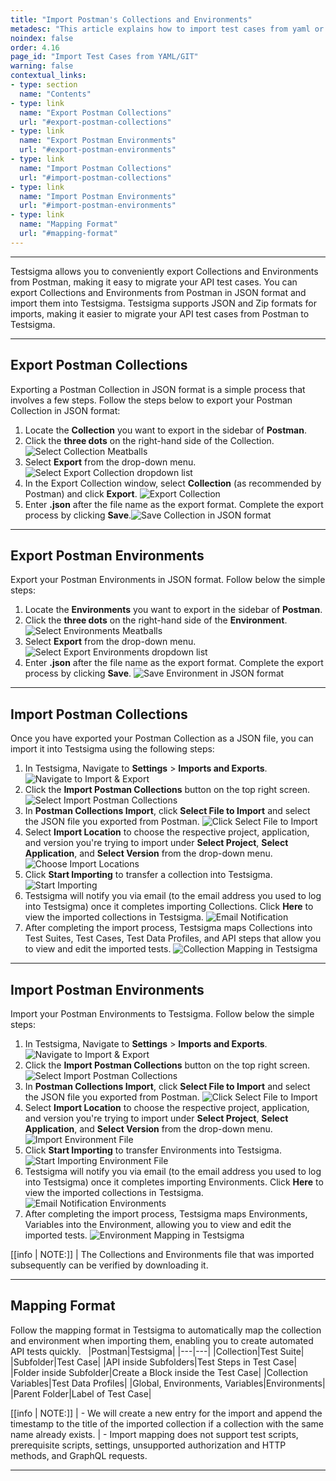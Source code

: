 ```yaml
---
title: "Import Postman's Collections and Environments"
metadesc: "This article explains how to import test cases from yaml or git"
noindex: false
order: 4.16
page_id: "Import Test Cases from YAML/GIT"
warning: false
contextual_links:
- type: section
  name: "Contents"
- type: link
  name: "Export Postman Collections"
  url: "#export-postman-collections"
- type: link
  name: "Export Postman Environments"
  url: "#export-postman-environments"
- type: link
  name: "Import Postman Collections"
  url: "#import-postman-collections"
- type: link
  name: "Import Postman Environments"
  url: "#import-postman-environments"
- type: link
  name: "Mapping Format"
  url: "#mapping-format"        
---
```


---

Testsigma allows you to conveniently export Collections and Environments from Postman, making it easy to migrate your API test cases. You can export Collections and Environments from Postman in JSON format and import them into Testsigma. Testsigma supports JSON and Zip formats for imports, making it easier to migrate your API test cases from Postman to Testsigma.

---

## **Export Postman Collections**

Exporting a Postman Collection in JSON format is a simple process that involves a few steps. Follow the steps below to export your Postman Collection in JSON format:

1. Locate the **Collection** you want to export in the sidebar of **Postman**.
2. Click the **three dots** on the right-hand side of the Collection. ![Select Collection Meatballs](https://s3.amazonaws.com/static-docs.testsigma.com/new_images/projects/overview/meatballs_postman.png)
3. Select **Export** from the drop-down menu. ![Select Export Collection dropdown list](https://s3.amazonaws.com/static-docs.testsigma.com/new_images/projects/overview/export_postman.png)
4. In the Export Collection window, select **Collection** (as recommended by Postman) and click **Export**. ![Export Collection](https://s3.amazonaws.com/static-docs.testsigma.com/new_images/projects/overview/exportcollection_postman.png)
5. Enter **.json** after the file name as the export format. Complete the export process by clicking **Save**.![Save Collection in JSON format](https://s3.amazonaws.com/static-docs.testsigma.com/new_images/projects/overview/save_postman.png)

---

## **Export Postman Environments**

Export your Postman Environments in JSON format. Follow below the simple steps:

1. Locate the **Environments** you want to export in the sidebar of **Postman**.
2. Click the **three dots** on the right-hand side of the **Environment**. ![Select Environments Meatballs](https://s3.amazonaws.com/static-docs.testsigma.com/new_images/projects/overview/meatballsexport_pm.png)
3. Select **Export** from the drop-down menu. ![Select Export Environments dropdown list](https://s3.amazonaws.com/static-docs.testsigma.com/new_images/projects/overview/exportenvi_postman.png)
4. Enter **.json** after the file name as the export format. Complete the export process by clicking **Save**. ![Save Environment in JSON format](https://s3.amazonaws.com/static-docs.testsigma.com/new_images/projects/overview/saveenvi_postman.png)

---

## **Import Postman Collections**

Once you have exported your Postman Collection as a JSON file, you can import it into Testsigma using the following steps:

1. In Testsigma, Navigate to **Settings** > **Imports and Exports**. ![Navigate to Import & Export](https://s3.amazonaws.com/static-docs.testsigma.com/new_images/projects/overview/ie_ts.png)
2. Click the **Import Postman Collections** button on the top right screen. ![Select Import Postman Collections](https://s3.amazonaws.com/static-docs.testsigma.com/new_images/projects/overview/import_pm_ts.png)
3. In **Postman Collections Import**, click **Select File to Import** and select the JSON file you exported from Postman. ![Click Select File to Import](https://s3.amazonaws.com/static-docs.testsigma.com/new_images/projects/overview/selectfile_import_ts.png)
4. Select **Import Location** to choose the respective project, application, and version you're trying to import under **Select Project**, **Select Application**, and **Select Version** from the drop-down menu. ![Choose Import Locations](https://s3.amazonaws.com/static-docs.testsigma.com/new_images/projects/overview/importlocation_ts.png)
5. Click **Start Importing** to transfer a collection into Testsigma. ![Start Importing](https://s3.amazonaws.com/static-docs.testsigma.com/new_images/projects/overview/startimporting_im_ts.png)
6. Testsigma will notify you via email (to the email address you used to log into Testsigma) once it completes importing Collections. Click **Here** to view the imported collections in Testsigma. ![Email Notification](https://s3.amazonaws.com/static-docs.testsigma.com/new_images/projects/overview/notify_import_ts.png)
7. After completing the import process, Testsigma maps Collections into Test Suites, Test Cases, Test Data Profiles, and API steps that allow you to view and edit the imported tests. ![Collection Mapping in Testsigma](https://s3.amazonaws.com/static-docs.testsigma.com/new_images/projects/overview/collectionsmapped_ts.gif)

---

## **Import Postman Environments**

Import your Postman Environments to Testsigma. Follow below the simple steps:

1. In Testsigma, Navigate to **Settings** > **Imports and Exports**. ![Navigate to Import & Export](https://s3.amazonaws.com/static-docs.testsigma.com/new_images/projects/overview/ie_ts.png)
2. Click the **Import Postman Collections** button on the top right screen. ![Select Import Postman Collections](https://s3.amazonaws.com/static-docs.testsigma.com/new_images/projects/overview/import_pm_ts.png)
3. In **Postman Collections Import**, click **Select File to Import** and select the JSON file you exported from Postman. ![Click Select File to Import](https://s3.amazonaws.com/static-docs.testsigma.com/new_images/projects/overview/selectfile_import_ts.png)
4. Select **Import Location** to choose the respective project, application, and version you're trying to import under **Select Project**, **Select Application**, and **Select Version** from the drop-down menu. ![Import Environment File](https://s3.amazonaws.com/static-docs.testsigma.com/new_images/projects/overview/importlocation_envi_ts.png)
5. Click **Start Importing** to transfer Environments into Testsigma. ![Start Importing Environment File](https://s3.amazonaws.com/static-docs.testsigma.com/new_images/projects/overview/startimporting_envi_im_ts.png)
6. Testsigma will notify you via email (to the email address you used to log into Testsigma) once it completes importing Environments. Click **Here** to view the imported collections in Testsigma. ![Email Notification Environments](https://s3.amazonaws.com/static-docs.testsigma.com/new_images/projects/overview/notify_envi_import_ts.png)
7. After completing the import process, Testsigma maps Environments, Variables into the Environment, allowing you to view and edit the imported tests. ![Environment Mapping in Testsigma](https://s3.amazonaws.com/static-docs.testsigma.com/new_images/projects/overview/collectionsmapped_envi_ts.png)

[[info | NOTE:]]
| The Collections and Environments file that was imported subsequently can be verified by downloading it.

---

## **Mapping Format**

Follow the mapping format in Testsigma to automatically map the collection and environment when importing them, enabling you to create automated API tests quickly.
 
|Postman|Testsigma|
|---|---|
|Collection|Test Suite|
|Subfolder|Test Case|
|API inside Subfolders|Test Steps in Test Case|
|Folder inside Subfolder|Create a Block inside the Test Case|
|Collection Variables|Test Data Profiles|
|Global, Environments, Variables|Environments|
|Parent Folder|Label of Test Case|

[[info | NOTE:]]
| - We will create a new entry for the import and append the timestamp to the title of the imported collection if a collection with the same name already exists.
| - Import mapping does not support test scripts, prerequisite scripts, settings, unsupported authorization and HTTP methods, and GraphQL requests.

---

